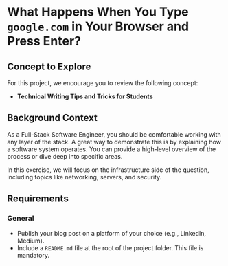 # What Happens When You Type `google.com` in Your Browser and Press Enter?

## Concept to Explore
For this project, we encourage you to review the following concept:

- **Technical Writing Tips and Tricks for Students**

## Background Context
As a Full-Stack Software Engineer, you should be comfortable working with any layer of the stack. A great way to demonstrate this is by explaining how a software system operates. You can provide a high-level overview of the process or dive deep into specific areas.

In this exercise, we will focus on the infrastructure side of the question, including topics like networking, servers, and security.

## Requirements

### General
- Publish your blog post on a platform of your choice (e.g., LinkedIn, Medium).
- Include a `README.md` file at the root of the project folder. This file is mandatory.
